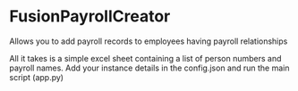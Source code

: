 # FusionPayrollCreator
Allows you to add payroll records to employees having payroll relationships

All it takes is a simple excel sheet containing a list of person numbers and payroll names. Add your instance details in the config.json and run the main script (app.py)
